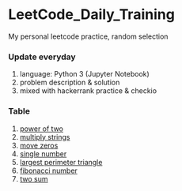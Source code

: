 # LeetCode_Daily_Training
My personal leetcode practice, random selection
### Update everyday
1) language: Python 3 (Jupyter Notebook)
2) problem description & solution 
3) mixed with hackerrank practice & checkio
### Table
1) [power of two](https://github.com/xlyue92/LeetCode_Daily_Training/blob/master/%20power%20of%20two.ipynb)
2) [multiply strings](https://github.com/xlyue92/LeetCode_Daily_Training/blob/master/multiply%20strings.ipynb)
3) [move zeros](https://github.com/xlyue92/LeetCode_Daily_Training/blob/master/move%20zeros.ipynb)
4) [single number](https://github.com/xlyue92/LeetCode_Daily_Training/blob/master/single%20number.ipynb)
5) [largest perimeter triangle](https://github.com/xlyue92/LeetCode_Daily_Training/blob/master/largest%20perimeter%20triangle.ipynb)
6) [fibonacci number](https://github.com/xlyue92/LeetCode_Daily_Training/blob/master/fibonacci%20number.ipynb)
7) [two sum](https://github.com/xlyue92/LeetCode_Daily_Training/blob/master/two%20sum.ipynb)
